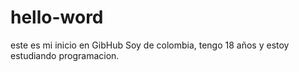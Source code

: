 # hello-word
este es mi inicio en GibHub
Soy de colombia, tengo 18 años y estoy estudiando programacion.
